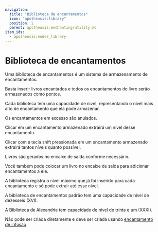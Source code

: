 ```yaml
---
navigation:
  title: "Biblioteca de encantamentos"
  icon: "apotheosis:library"
  position: 2
  parent: apotheosis:enchanting/utility.md
item_ids:
  - apotheosis:ender_library
---
```


# Biblioteca de encantamentos

Uma biblioteca de encantamentos é um sistema de armazenamento de encantamentos.

Basta inserir livros encantados e todos os encantamentos do livro serão armazenados como pontos.

Cada biblioteca tem uma <Color id="gold">capacidade de nível</Color>, representando o nível mais alto de encantamento que ela pode armazenar.

Os encantamentos em excesso são anulados.

Clicar em um encantamento armazenado extrairá um nível desse encantamento.

Clicar com a tecla shift pressionada em um encantamento armazenado extrairá tantos níveis quanto possível.

Livros são gerados no encaixe de saída conforme necessário.

Você também pode colocar um livro no encaixe de saída para adicionar encantamentos a ele. 

A biblioteca registra o nível máximo que já foi inserido para cada encantamento e só pode extrair até esse nível.

A <Color id="blue">biblioteca de encantamentos</Color> padrão tem uma <Color id="gold">capacidade de nível</Color> de dezesseis (XVI).

<Recipe id="apotheosis:library" />

<ItemImage id="apotheosis:ender_library" />

A <Color id="blue">Biblioteca de Alexandria</Color> tem <Color id="gold">capacidade de nível</Color> de trinta e um (XXXI).

Não pode ser criada diretamente e deve ser criada usando [encantamento de infusão](../infusion.md).

